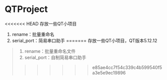 # QTProject
<<<<<<< HEAD
存放一些QT小项目

1. rename：批量重命名
2. serial_port：简易串口助手
=======
存放一些QT小项目，QT版本5.12.12

> 1. rename：批量重命名文件
> 2. serial_port：自制简易串口助手
>>>>>>> e85ae4cc7f54c339c4b599540f5a3e5e9ec19896

